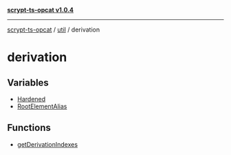 [**scrypt-ts-opcat v1.0.4**](../../../../README.md)

***

[scrypt-ts-opcat](../../../../README.md) / [util](../../README.md) / derivation

# derivation

## Variables

- [Hardened](variables/Hardened.md)
- [RootElementAlias](variables/RootElementAlias.md)

## Functions

- [getDerivationIndexes](functions/getDerivationIndexes.md)
